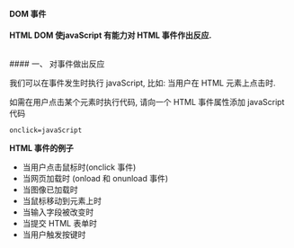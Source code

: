 #### DOM 事件


**HTML DOM 使javaScript 有能力对 HTML 事件作出反应.**




<br>
#### 一、 对事件做出反应

我们可以在事件发生时执行 javaScript, 比如: 当用户在 HTML 元素上点击时.

如需在用户点击某个元素时执行代码, 请向一个 HTML 事件属性添加 javaScript 代码
```
onclick=javaScript
```


**HTML 事件的例子**

- 当用户点击鼠标时(onclick 事件)
- 当网页加载时 (onload 和 onunload 事件)
- 当图像已加载时
- 当鼠标移动到元素上时
- 当输入字段被改变时
- 当提交 HTML 表单时
- 当用户触发按键时

